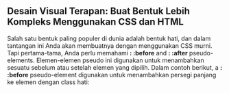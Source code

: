 ## Desain Visual Terapan: Buat Bentuk Lebih Kompleks Menggunakan CSS dan HTML

Salah satu bentuk paling populer di dunia adalah bentuk hati, dan dalam tantangan ini Anda akan membuatnya dengan menggunakan CSS murni. Tapi pertama-tama, Anda perlu memahami **: :before** and **: :after** pseudo-elements. Elemen-elemen pseudo ini digunakan untuk menambahkan sesuatu sebelum atau setelah elemen yang dipilih. Dalam contoh berikut, a **: :before** pseudo-element digunakan untuk menambahkan persegi panjang ke elemen dengan class hati:



